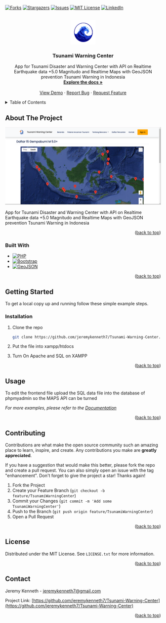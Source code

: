 <!-- Improved compatibility of back to top link: See: https://github.com/othneildrew/Best-README-Template/pull/73 -->
<a name="readme-top"></a>
<!--
*** Thanks for checking out the Best-README-Template. If you have a suggestion
*** that would make this better, please fork the repo and create a pull request
*** or simply open an issue with the tag "enhancement".
*** Don't forget to give the project a star!
*** Thanks again! Now go create something AMAZING! :D
-->



<!-- PROJECT SHIELDS -->
<!--
*** I'm using markdown "reference style" links for readability.
*** Reference links are enclosed in brackets [ ] instead of parentheses ( ).
*** See the bottom of this document for the declaration of the reference variables
*** for contributors-url, forks-url, etc. This is an optional, concise syntax you may use.
*** https://www.markdownguide.org/basic-syntax/#reference-style-links
-->
[![Forks][forks-shield]][forks-url]
[![Stargazers][stars-shield]][stars-url]
[![Issues][issues-shield]][issues-url]
[![MIT License][license-shield]][license-url]
[![LinkedIn][linkedin-shield]][linkedin-url]



<!-- PROJECT LOGO -->
<br />
<div align="center">
  <a href="https://github.com/jeremykenneth7/Tsunami-Warning-Center">
    <img src="images/tsunami.jpg" alt="Logo" width="80" height="80">
  </a>

<h3 align="center">Tsunami Warning Center</h3>

  <p align="center">
    App for Tsunami Disaster and Warning Center with API on Realtime Earthquake data +5.0 Magnitudo and Realtime Maps with GeoJSON prevention Tsunami Warning in Indonesia
    <br />
    <a href="https://github.com/jeremykenneth7/Tsunami-Warning-Center"><strong>Explore the docs »</strong></a>
    <br />
    <br />
    <a href="https://github.com/jeremykenneth7/Tsunami-Warning-Center">View Demo</a>
    ·
    <a href="https://github.com/jeremykenneth7/Tsunami-Warning-Center/issues">Report Bug</a>
    ·
    <a href="https://github.com/jeremykenneth7/Tsunami-Warning-Center/issues">Request Feature</a>
  </p>
</div>



<!-- TABLE OF CONTENTS -->
<details>
  <summary>Table of Contents</summary>
  <ol>
    <li>
      <a href="#about-the-project">About The Project</a>
      <ul>
        <li><a href="#built-with">Built With</a></li>
      </ul>
    </li>
    <li>
      <a href="#getting-started">Getting Started</a>
      <ul>
        <li><a href="#installation">Installation</a></li>
      </ul>
    </li>
    <li><a href="#contributing">Contributing</a></li>
    <li><a href="#license">License</a></li>
    <li><a href="#contact">Contact</a></li>
  </ol>
</details>



<!-- ABOUT THE PROJECT -->
## About The Project

[![Tsunami Warning Center][product-screenshot]](https://github.com/jeremykenneth7/Tsunami-Warning-Center)

App for Tsunami Disaster and Warning Center with API on Realtime Earthquake data +5.0 Magnitudo and Realtime Maps with GeoJSON prevention Tsunami Warning in Indonesia

<p align="right">(<a href="#readme-top">back to top</a>)</p>



### Built With

* [![PHP][PHP.com]][PHP-url]
* [![Bootstrap][Bootstrap.com]][Bootstrap-url]
* [![GeoJSON][GeoJSON.com]][GeoJSON-url]


<p align="right">(<a href="#readme-top">back to top</a>)</p>



<!-- GETTING STARTED -->
## Getting Started

To get a local copy up and running follow these simple example steps.

### Installation


1. Clone the repo
   ```sh
   git clone https://github.com/jeremykenneth7/Tsunami-Warning-Center.git
   ```
2. Put the file into xampp/htdocs

3. Turn On Apache and SQL on XAMPP


<p align="right">(<a href="#readme-top">back to top</a>)</p>



<!-- USAGE EXAMPLES -->
## Usage

To edit the frontend file upload the SQL data file into the database of phpmyadmin so the MAPS API can be turned

_For more examples, please refer to the [Documentation](https://github.com/jeremykenneth7/Tsunami-Warning-Center.git)_

<p align="right">(<a href="#readme-top">back to top</a>)</p>





<!-- CONTRIBUTING -->
## Contributing

Contributions are what make the open source community such an amazing place to learn, inspire, and create. Any contributions you make are **greatly appreciated**.

If you have a suggestion that would make this better, please fork the repo and create a pull request. You can also simply open an issue with the tag "enhancement".
Don't forget to give the project a star! Thanks again!

1. Fork the Project
2. Create your Feature Branch (`git checkout -b feature/TsunamiWarningCenter`)
3. Commit your Changes (`git commit -m 'Add some TsunamiWarningCenter'`)
4. Push to the Branch (`git push origin feature/TsunamiWarningCenter`)
5. Open a Pull Request

<p align="right">(<a href="#readme-top">back to top</a>)</p>



<!-- LICENSE -->
## License

Distributed under the MIT License. See `LICENSE.txt` for more information.

<p align="right">(<a href="#readme-top">back to top</a>)</p>



<!-- CONTACT -->
## Contact

Jeremy Kenneth - jeremykenneth7@gmail.com

Project Link: [https://github.com/jeremykenneth7/Tsunami-Warning-Center](https://github.com/jeremykenneth7/Tsunami-Warning-Center)

<p align="right">(<a href="#readme-top">back to top</a>)</p>



<!-- MARKDOWN LINKS & IMAGES -->
<!-- https://www.markdownguide.org/basic-syntax/#reference-style-links -->

[forks-shield]: https://img.shields.io/github/forks/jeremykenneth7/Tsunami-Warning-Center.svg?style=for-the-badge
[forks-url]: https://github.com/jeremykenneth7/Tsunami-Warning-Center/network/members
[stars-shield]: https://img.shields.io/github/stars/jeremykenneth7/Tsunami-Warning-Center.svg?style=for-the-badge
[stars-url]: https://github.com/jeremykenneth7/Tsunami-Warning-Center/stargazers
[issues-shield]: https://img.shields.io/github/issues/jeremykenneth7/Tsunami-Warning-Center.svg?style=for-the-badge
[issues-url]: https://github.com/jeremykenneth7/Tsunami-Warning-Center/issues
[license-shield]: https://img.shields.io/github/license/jeremykenneth7/Tsunami-Warning-Center.svg?style=for-the-badge
[license-url]: https://github.com/jeremykenneth7/Tsunami-Warning-Center/blob/master/License.md
[linkedin-shield]: https://img.shields.io/badge/-LinkedIn-black.svg?style=for-the-badge&logo=linkedin&colorB=555
[linkedin-url]: https://www.linkedin.com/in/jeremy-kenneth-24b06b233/
[product-screenshot]: images/gempa.png

[PHP.com]: https://img.shields.io/badge/PHP-563D7C?style=for-the-badge&logo=PHP&logoColor=white
[PHP-url]: https://www.php.net/
[Bootstrap.com]: https://img.shields.io/badge/Bootstrap-563D7C?style=for-the-badge&logo=bootstrap&logoColor=white
[Bootstrap-url]: https://getbootstrap.com
[GeoJSON.com]: https://img.shields.io/badge/GeoJSON-0769AD?style=for-the-badge&logo=GeoJSON&logoColor=white
[GeoJSON-url]: https://geojson.org/ 
